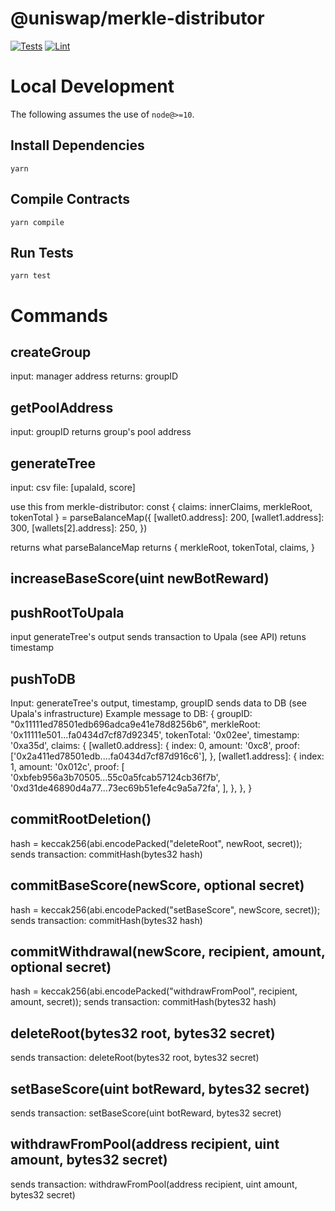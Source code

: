 # @uniswap/merkle-distributor

[![Tests](https://github.com/Uniswap/merkle-distributor/workflows/Tests/badge.svg)](https://github.com/Uniswap/merkle-distributor/actions?query=workflow%3ATests)
[![Lint](https://github.com/Uniswap/merkle-distributor/workflows/Lint/badge.svg)](https://github.com/Uniswap/merkle-distributor/actions?query=workflow%3ALint)

# Local Development

The following assumes the use of `node@>=10`.

## Install Dependencies

`yarn`

## Compile Contracts

`yarn compile`

## Run Tests

`yarn test`



# Commands

## createGroup
input: manager address
returns: groupID

## getPoolAddress 
input: groupID
returns group's pool address 

## generateTree
input:
csv file: [upalaId, score]

use this from merkle-distributor:
const { claims: innerClaims, merkleRoot, tokenTotal } = parseBalanceMap({
        [wallet0.address]: 200,
        [wallet1.address]: 300,
        [wallets[2].address]: 250,
      })

returns what parseBalanceMap returns
{
  merkleRoot,
  tokenTotal,
  claims,
}

## increaseBaseScore(uint newBotReward) 

## pushRootToUpala
input generateTree's output
sends transaction to Upala (see API) 
retuns timestamp

## pushToDB
Input: generateTree's output, timestamp, groupID
sends data to DB (see Upala's infrastructure)
Example message to DB:
{
    groupID: "0x11111ed78501edb696adca9e41e78d8256b6",
    merkleRoot: '0x11111e501...fa0434d7cf87d92345',
    tokenTotal: '0x02ee',
    timestamp: '0xa35d',
    claims: {
        [wallet0.address]: {
          index: 0,
          amount: '0xc8',
          proof: ['0x2a411ed78501edb....fa0434d7cf87d916c6'],
        },
        [wallet1.address]: {
          index: 1,
          amount: '0x012c',
          proof: [
            '0xbfeb956a3b70505...55c0a5fcab57124cb36f7b',
            '0xd31de46890d4a77...73ec69b51efe4c9a5a72fa',
          ],
        },
    },
}


## commitRootDeletion()
hash = keccak256(abi.encodePacked("deleteRoot", newRoot, secret));
sends transaction: commitHash(bytes32 hash)

## commitBaseScore(newScore, optional secret)
hash = keccak256(abi.encodePacked("setBaseScore", newScore, secret));
sends transaction: commitHash(bytes32 hash)

## commitWithdrawal(newScore, recipient,  amount, optional secret)
hash = keccak256(abi.encodePacked("withdrawFromPool", recipient,  amount, secret));
sends transaction: commitHash(bytes32 hash)

## deleteRoot(bytes32 root, bytes32 secret)
sends transaction: deleteRoot(bytes32 root, bytes32 secret)

## setBaseScore(uint botReward, bytes32 secret)
sends transaction: setBaseScore(uint botReward, bytes32 secret)

## withdrawFromPool(address recipient, uint amount, bytes32 secret) 
sends transaction: withdrawFromPool(address recipient, uint amount, bytes32 secret)